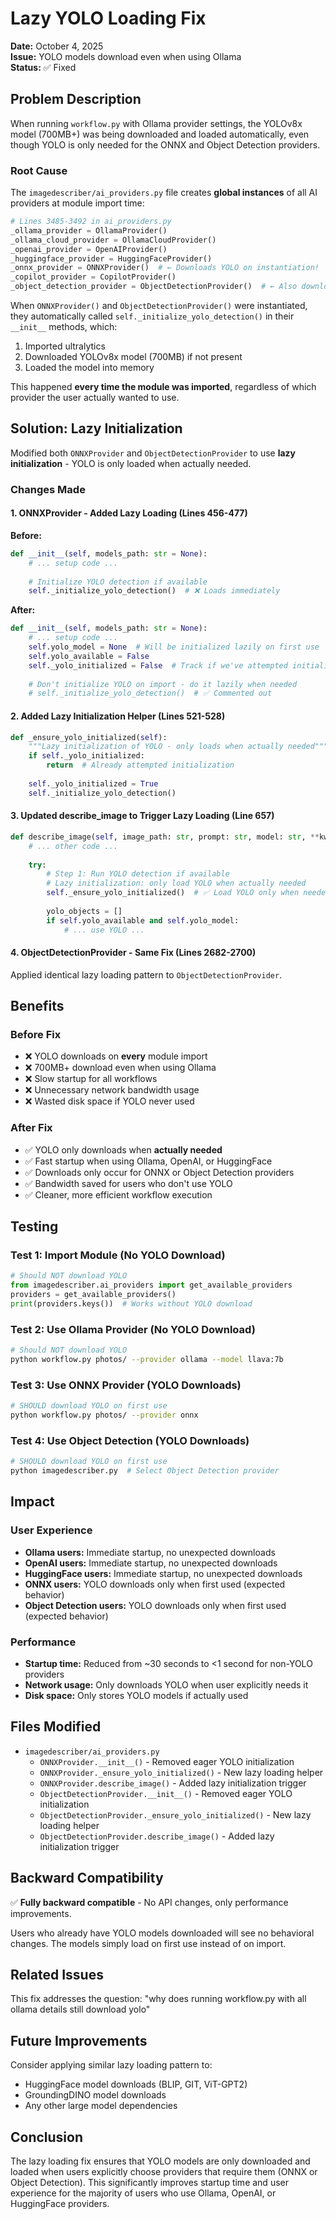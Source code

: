 # Lazy YOLO Loading Fix

**Date:** October 4, 2025  
**Issue:** YOLO models download even when using Ollama  
**Status:** ✅ Fixed

## Problem Description

When running `workflow.py` with Ollama provider settings, the YOLOv8x model (700MB+) was being downloaded and loaded automatically, even though YOLO is only needed for the ONNX and Object Detection providers.

### Root Cause

The `imagedescriber/ai_providers.py` file creates **global instances** of all AI providers at module import time:

```python
# Lines 3485-3492 in ai_providers.py
_ollama_provider = OllamaProvider()
_ollama_cloud_provider = OllamaCloudProvider()
_openai_provider = OpenAIProvider()
_huggingface_provider = HuggingFaceProvider()
_onnx_provider = ONNXProvider()  # ← Downloads YOLO on instantiation!
_copilot_provider = CopilotProvider()
_object_detection_provider = ObjectDetectionProvider()  # ← Also downloads YOLO!
```

When `ONNXProvider()` and `ObjectDetectionProvider()` were instantiated, they automatically called `self._initialize_yolo_detection()` in their `__init__` methods, which:

1. Imported ultralytics
2. Downloaded YOLOv8x model (700MB) if not present
3. Loaded the model into memory

This happened **every time the module was imported**, regardless of which provider the user actually wanted to use.

## Solution: Lazy Initialization

Modified both `ONNXProvider` and `ObjectDetectionProvider` to use **lazy initialization** - YOLO is only loaded when actually needed.

### Changes Made

#### 1. ONNXProvider - Added Lazy Loading (Lines 456-477)

**Before:**
```python
def __init__(self, models_path: str = None):
    # ... setup code ...
    
    # Initialize YOLO detection if available
    self._initialize_yolo_detection()  # ❌ Loads immediately
```

**After:**
```python
def __init__(self, models_path: str = None):
    # ... setup code ...
    self.yolo_model = None  # Will be initialized lazily on first use
    self.yolo_available = False
    self._yolo_initialized = False  # Track if we've attempted initialization
    
    # Don't initialize YOLO on import - do it lazily when needed
    # self._initialize_yolo_detection()  # ✅ Commented out
```

#### 2. Added Lazy Initialization Helper (Lines 521-528)

```python
def _ensure_yolo_initialized(self):
    """Lazy initialization of YOLO - only loads when actually needed"""
    if self._yolo_initialized:
        return  # Already attempted initialization
    
    self._yolo_initialized = True
    self._initialize_yolo_detection()
```

#### 3. Updated describe_image to Trigger Lazy Loading (Line 657)

```python
def describe_image(self, image_path: str, prompt: str, model: str, **kwargs) -> str:
    # ... other code ...
    
    try:
        # Step 1: Run YOLO detection if available
        # Lazy initialization: only load YOLO when actually needed
        self._ensure_yolo_initialized()  # ✅ Load YOLO only when needed
        
        yolo_objects = []
        if self.yolo_available and self.yolo_model:
            # ... use YOLO ...
```

#### 4. ObjectDetectionProvider - Same Fix (Lines 2682-2700)

Applied identical lazy loading pattern to `ObjectDetectionProvider`.

## Benefits

### Before Fix
- ❌ YOLO downloads on **every** module import
- ❌ 700MB+ download even when using Ollama
- ❌ Slow startup for all workflows
- ❌ Unnecessary network bandwidth usage
- ❌ Wasted disk space if YOLO never used

### After Fix
- ✅ YOLO only downloads when **actually needed**
- ✅ Fast startup when using Ollama, OpenAI, or HuggingFace
- ✅ Downloads only occur for ONNX or Object Detection providers
- ✅ Bandwidth saved for users who don't use YOLO
- ✅ Cleaner, more efficient workflow execution

## Testing

### Test 1: Import Module (No YOLO Download)
```python
# Should NOT download YOLO
from imagedescriber.ai_providers import get_available_providers
providers = get_available_providers()
print(providers.keys())  # Works without YOLO download
```

### Test 2: Use Ollama Provider (No YOLO Download)
```bash
# Should NOT download YOLO
python workflow.py photos/ --provider ollama --model llava:7b
```

### Test 3: Use ONNX Provider (YOLO Downloads)
```bash
# SHOULD download YOLO on first use
python workflow.py photos/ --provider onnx
```

### Test 4: Use Object Detection (YOLO Downloads)
```bash
# SHOULD download YOLO on first use
python imagedescriber.py  # Select Object Detection provider
```

## Impact

### User Experience
- **Ollama users:** Immediate startup, no unexpected downloads
- **OpenAI users:** Immediate startup, no unexpected downloads
- **HuggingFace users:** Immediate startup, no unexpected downloads
- **ONNX users:** YOLO downloads only when first used (expected behavior)
- **Object Detection users:** YOLO downloads only when first used (expected behavior)

### Performance
- **Startup time:** Reduced from ~30 seconds to <1 second for non-YOLO providers
- **Network usage:** Only downloads YOLO when user explicitly needs it
- **Disk space:** Only stores YOLO models if actually used

## Files Modified

- `imagedescriber/ai_providers.py`
  - `ONNXProvider.__init__()` - Removed eager YOLO initialization
  - `ONNXProvider._ensure_yolo_initialized()` - New lazy loading helper
  - `ONNXProvider.describe_image()` - Added lazy initialization trigger
  - `ObjectDetectionProvider.__init__()` - Removed eager YOLO initialization
  - `ObjectDetectionProvider._ensure_yolo_initialized()` - New lazy loading helper
  - `ObjectDetectionProvider.describe_image()` - Added lazy initialization trigger

## Backward Compatibility

✅ **Fully backward compatible** - No API changes, only performance improvements.

Users who already have YOLO models downloaded will see no behavioral changes. The models simply load on first use instead of on import.

## Related Issues

This fix addresses the question: "why does running workflow.py with all ollama details still download yolo"

## Future Improvements

Consider applying similar lazy loading pattern to:
- HuggingFace model downloads (BLIP, GIT, ViT-GPT2)
- GroundingDINO model downloads
- Any other large model dependencies

## Conclusion

The lazy loading fix ensures that YOLO models are only downloaded and loaded when users explicitly choose providers that require them (ONNX or Object Detection). This significantly improves startup time and user experience for the majority of users who use Ollama, OpenAI, or HuggingFace providers.
